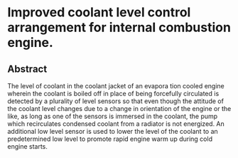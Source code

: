 # Improved coolant level control arrangement for internal combustion engine.

## Abstract
The level of coolant in the coolant jacket of an evapora tion cooled engine wherein the coolant is boiled off in place of being forcefully circulated is detected by a plurality of level sensors so that even though the attitude of the coolant level changes due to a change in orientation of the engine or the like, as long as one of the sensors is immersed in the coolant, the pump which recirculates condensed coolant from a radiator is not energized. An additional low level sensor is used to lower the level of the coolant to an predetermined low level to promote rapid engine warm up during cold engine starts.